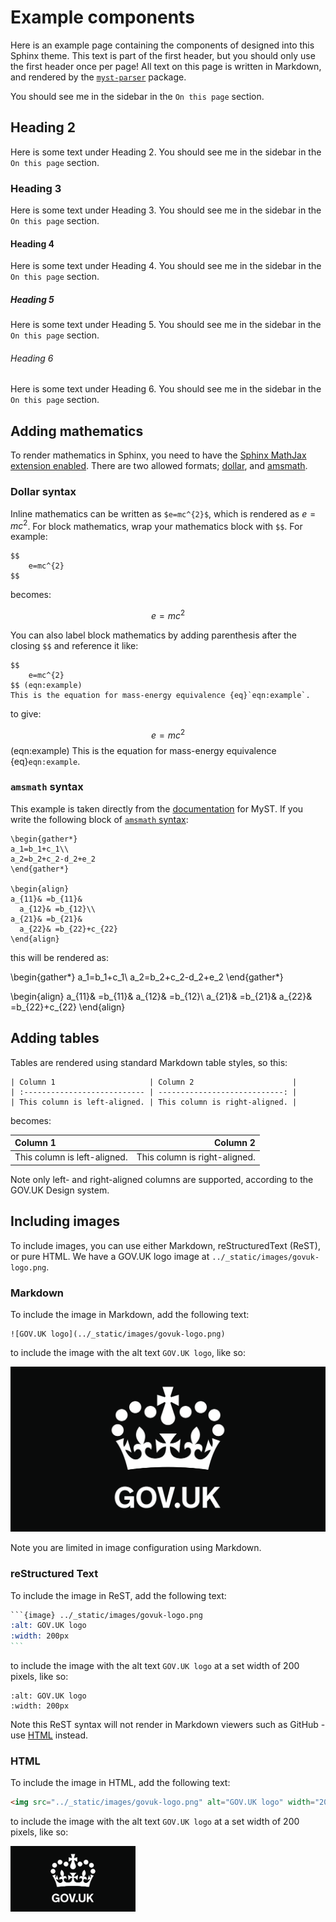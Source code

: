 # Example components

Here is an example page containing the components of designed into this Sphinx theme. This text is part of the first
header, but you should only use the first header once per page! All text on this page is written in Markdown, and
rendered by the [`myst-parser`][myst] package.

You should see me in the sidebar in the `On this page` section.

## Heading 2

Here is some text under Heading 2. You should see me in the sidebar in the `On this page` section.

### Heading 3

Here is some text under Heading 3. You should see me in the sidebar in the `On this page` section.

#### Heading 4

Here is some text under Heading 4. You should see me in the sidebar in the `On this page` section.

##### Heading 5

Here is some text under Heading 5. You should see me in the sidebar in the `On this page` section.

###### Heading 6

Here is some text under Heading 6. You should see me in the sidebar in the `On this page` section.

## Adding mathematics

To render mathematics in Sphinx, you need to have the [Sphinx MathJax extension enabled][sphinx-mathjax]. There are two
allowed formats; [dollar](#dollar-syntax), and [amsmath](#amsmath-syntax).

### Dollar syntax

Inline mathematics can be written as `$e=mc^{2}$`, which is rendered as $e=mc^{2}$. For block mathematics, wrap your
mathematics block with `$$`. For example:

```
$$
    e=mc^{2}
$$
```

becomes:

$$
    e=mc^{2}
$$

You can also label block mathematics by adding parenthesis after the closing `$$` and reference it like:

```
$$
    e=mc^{2}
$$ (eqn:example)
This is the equation for mass-energy equivalence {eq}`eqn:example`.
```

to give:

$$
    e=mc^{2}
$$ (eqn:example)
This is the equation for mass-energy equivalence {eq}`eqn:example`.

### `amsmath` syntax

This example is taken directly from the [documentation][myst-amsmath] for MyST. If you write the following block of
[`amsmath` syntax][amsmath]:

```
\begin{gather*}
a_1=b_1+c_1\\
a_2=b_2+c_2-d_2+e_2
\end{gather*}

\begin{align}
a_{11}& =b_{11}&
  a_{12}& =b_{12}\\
a_{21}& =b_{21}&
  a_{22}& =b_{22}+c_{22}
\end{align}
```

this will be rendered as:

\begin{gather*}
a_1=b_1+c_1\\
a_2=b_2+c_2-d_2+e_2
\end{gather*}

\begin{align}
a_{11}& =b_{11}&
  a_{12}& =b_{12}\\
a_{21}& =b_{21}&
  a_{22}& =b_{22}+c_{22}
\end{align}

## Adding tables

<!-- TODO: Add captions to tables -->

Tables are rendered using standard Markdown table styles, so this:

```
| Column 1                     | Column 2                      |
| :--------------------------- | ----------------------------: |
| This column is left-aligned. | This column is right-aligned. |
```

becomes:

| Column 1                     | Column 2                      |
| :--------------------------- | ----------------------------: |
| This column is left-aligned. | This column is right-aligned. |

Note only left- and right-aligned columns are supported, according to the GOV.UK Design system.

## Including images

<!-- TODO: Add captions to figures -->

To include images, you can use either Markdown, reStructuredText (ReST), or pure HTML. We have a GOV.UK logo image at
`../_static/images/govuk-logo.png`.

### Markdown

To include the image in Markdown, add the following text:

```
![GOV.UK logo](../_static/images/govuk-logo.png)
```

to include the image with the alt text `GOV.UK logo`, like so:

![GOV.UK logo](../_static/images/govuk-logo.png)

Note you are limited in image configuration using Markdown.

### reStructured Text

To include the image in ReST, add the following text:

````rest
```{image} ../_static/images/govuk-logo.png
:alt: GOV.UK logo
:width: 200px
```
````

to include the image with the alt text `GOV.UK logo` at a set width of 200 pixels, like so:

```{image} ../_static/images/govuk-logo.png
:alt: GOV.UK logo
:width: 200px
```

Note this ReST syntax will not render in Markdown viewers such as GitHub - use [HTML](#html) instead.

### HTML

To include the image in HTML, add the following text:

```html
<img src="../_static/images/govuk-logo.png" alt="GOV.UK logo" width="200px">
```

to include the image with the alt text `GOV.UK logo` at a set width of 200 pixels, like so:

<img src="../_static/images/govuk-logo.png" alt="GOV.UK logo" width="200px">

[amsmath]: https://ctan.org/pkg/amsmath
[myst]: https://myst-parser.readthedocs.io/
[myst-amsmath]: https://myst-parser.readthedocs.io/en/latest/using/syntax-optional.html#syntax-amsmath
[myst-maths]: https://myst-parser.readthedocs.io/en/latest/using/syntax.html?highlight=images#math-shortcuts
[sphinx-mathjax]: https://www.sphinx-doc.org/en/master/usage/extensions/math.html#module-sphinx.ext.mathjax
